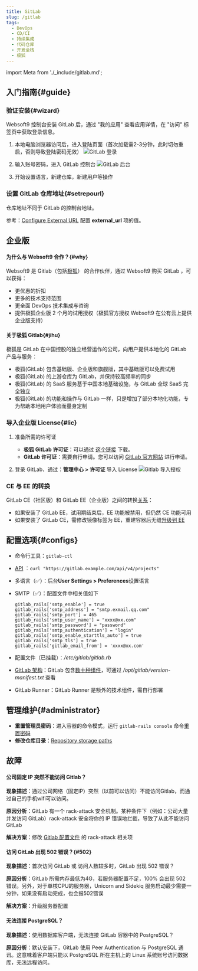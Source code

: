 ```yaml
---
title: GitLab
slug: /gitlab
tags:
  - DevOps
  - CD/CI
  - 持续集成
  - 代码仓库
  - 开发全栈
  - 极狐
---
```


import Meta from './_include/gitlab.md';

<Meta name="meta" />

## 入门指南{#guide}

### 验证安装{#wizard}

Websoft9 控制台安装 GitLab 后，通过 "我的应用" 查看应用详情，在 "访问" 标签页中获取登录信息。  

1. 本地电脑浏览器访问后，进入登陆页面（首次加载需2-3分钟，此时切勿重启，否则导致登陆密码无效）
   ![GitLab 登录](./assets/gitlab-login-websoft9.png)

2. 输入账号密码，进入 GitLab 控制台
   ![GitLab 后台](./assets/gitlab-backend-websoft9.png)

3. 开始设置语言，新建仓库，新建用户等操作

### 设置 GitLab 仓库地址{#setrepourl}

仓库地址不同于 GitLab 的控制台地址。  

参考：[Configure External URL](https://docs.gitlab.com/omnibus/settings/configuration.html#configuring-the-external-url-for-gitlab) 配置 **external_url** 项的值。

## 企业版

#### 为什么与 Websoft9 合作？{#why}

Websoft9 是 Gitlab（包括[极狐](#jihu)） 的合作伙伴，通过 Websoft9 购买 GitLab ，可以获得：

- 更优惠的折扣
- 更多的技术支持范围
- 更全面 DevOps 技术集成与咨询
- 提供极狐企业版 2 个月的试用授权（极狐官方授权 Websoft9 在公有云上提供企业版支持）

#### 关于极狐 Gitlab{#jihu}

极狐是 GitLab 在中国控股的独立经营运作的公司，向用户提供本地化的 GitLab 产品与服务：

- 极狐(GitLab) 包含基础版、企业版和旗舰版，其中基础版可以免费试用
- 极狐(GitLab) 的上游仓库为 GitLab，并保持较高频率的同步
- 极狐(GitLab) 的 SaaS 服务基于中国本地基础设施，与 GitLab 全球 SaaS 完全独立
- 极狐(GitLab) 的功能和操作与 GitLab 一样，只是增加了部分本地化功能，专为帮助本地用户体验而量身定制

### 导入企业版 License{#lic}

1. 准备所需的许可证

   - **极狐 GitLab 许可证**：可以通过 [这个链接](https://websoft9.github.io/docker-library/apps/jihu/src/gitlab.license) 下载。
   - **GitLab 许可证**：需要自行申请。您可以访问 [GitLab 官方网站](https://about.gitlab.com/pricing/) 进行申请。
     
2. 登录 GitLab，通过：**管理中心 > 许可证** 导入 License
   ![Gitlab 导入授权](./assets/gitlabee-license-websoft9.png)

### CE 与 EE 的转换

GitLab CE（社区版）和 GitLab EE（企业版）之间的转换[关系](https://about.gitlab.com/install/ce-or-ee)：

- 如果安装了 GitLab EE，试用期结束后，EE 功能被禁用，但仍然 CE 功能可用
- 如果安装了 GitLab CE，需修改镜像标签为 EE，重建容器后无缝[升级到 EE](https://docs.gitlab.com/omnibus/update/README.html#updating-community-edition-to-enterprise-editio)

## 配置选项{#configs}

- 命令行工具：`gitlab-ctl`
- [API](https://docs.gitlab.com/ee/api/) ：`curl "https://gitlab.example.com/api/v4/projects"`
- 多语言（✅）：后台**User Settings > Preferences**设置语言
- SMTP（✅）：配置文件中相关值如下
   ```
   gitlab_rails['smtp_enable'] = true
   gitlab_rails['smtp_address'] = "smtp.exmail.qq.com"
   gitlab_rails['smtp_port'] = 465
   gitlab_rails['smtp_user_name'] = "xxxx@xx.com"
   gitlab_rails['smtp_password'] = "password"
   gitlab_rails['smtp_authentication'] = "login"
   gitlab_rails['smtp_enable_starttls_auto'] = true
   gitlab_rails['smtp_tls'] = true
   gitlab_rails['gitlab_email_from'] = 'xxxx@xx.com'
   ```
- 配置文件（已挂载）：*/etc/gitlab/gitlab.rb*
- [GitLab 架构](https://docs.gitlab.com/ee/development/architecture.html)：GitLab 包含[数十种组件](https://docs.gitlab.com/ee/development/architecture.html#component-list)，可通过 */opt/gitlab/version-manifest.txt* 查看

- GitLab Runner：GitLab Runner 是额外的技术组件，需自行部署

## 管理维护{#administrator}

- **重置管理员密码**：进入容器的命令模式，运行 `gitlab-rails console` 命令[重置密码](https://docs.gitlab.com/13.11/ee/security/reset_user_password.html)
- **修改仓库目录**：[Repository storage paths](https://docs.gitlab.com/ee/administration/repository_storage_paths.html)

## 故障

#### 公司固定 IP 突然不能访问 Gitlab？

**现象描述**：通过公司网络（固定IP）突然（以前可以访问）不能访问Gitlab，而通过自己的手机wifi可以访问。   

**原因分析**：GitLab 有一个 rack-attack 安全机制。某种条件下（例如：公司大量并发访问 GitLab）rack-attack 安全将你的 IP 错误地拦截，导致了从此不能访问 GitLab   

**解决方案**：修改 [Gitlab 配置文件](./gitlab#path) 的 rack-attack 相关项


#### 访问 GitLab 出现 502 错误？{#502}

**现象描述**：首次访问 GitLab 或 访问人数较多时，GitLab 出现 502 错误？   

**原因分析**：GitLab 所需内存最低为4G，若服务器配置不足，100% 会出现 502 错误。另外，对于单核CPU的服务器，Unicorn and Sidekiq 服务启动最少需要一分钟，如果没有启动完成，也会报502错误   

**解决方案**：升级服务器配置

#### 无法连接 PostgreSQL？

**现象描述**：使用数据库客户端，无法连接 GitLab 容器中的 PostgreSQL？ 

**原因分析**：默认安装下，GitLab 使用 Peer Authentication 与 PostgreSQL 通讯。这意味着客户端只能以 PostgreSQL 所在主机上的 Linux 系统账号访问数据库，无法远程访问。
